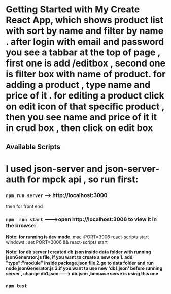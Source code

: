 # Getting Started with My Create React App, which shows product list with sort by name and filter by name . after login with email and password you see a tabbar at the top of page , first one is add /editbox , second one is filter box with name of product.                                                                                         for adding a product , type name and price of it . for editing a product click on edit icon of that specific product , then you see name and price of it it in crud box , then click on edit box



## Available Scripts

# I used json-server and json-server-auth for mpck api , so run  first:

### `npm run server`      --> http://localhost:3000

then for front end     

### `npm  run start`      --->open  http://localhost:3006 to view it in the browser.
**Note: for running is dev mode.**
mac :PORT=3006  react-scripts start
windows : set PORT=3006 &&  react-scripts start

**Note:  for db server I created db.json inside data folder with running jsonGenerator.js file, if you want to create a new one  1. add "type":"module" inside package.json file 2.go to data folder and  run node jsonGenerator.js 3.if you want to use new 'db1.json' before running server , change db1.json---> db.json ,becuase serve is using this one**


### `npm test`





